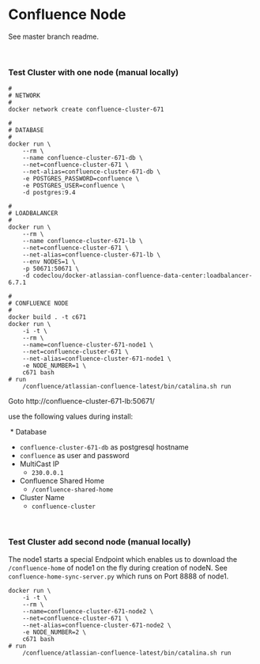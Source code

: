 # Confluence Node

See master branch readme.

&nbsp;

### Test Cluster with one node (manual locally)

```
#
# NETWORK
#
docker network create confluence-cluster-671

#
# DATABASE
#
docker run \
    --rm \
    --name confluence-cluster-671-db \
    --net=confluence-cluster-671 \
    --net-alias=confluence-cluster-671-db \
    -e POSTGRES_PASSWORD=confluence \
    -e POSTGRES_USER=confluence \
    -d postgres:9.4

#
# LOADBALANCER
#
docker run \
    --rm \
    --name confluence-cluster-671-lb \
    --net=confluence-cluster-671 \
    --net-alias=confluence-cluster-671-lb \
    --env NODES=1 \
    -p 50671:50671 \
    -d codeclou/docker-atlassian-confluence-data-center:loadbalancer-6.7.1

#
# CONFLUENCE NODE
#
docker build . -t c671
docker run \
    -i -t \
    --rm \
    --name=confluence-cluster-671-node1 \
    --net=confluence-cluster-671 \
    --net-alias=confluence-cluster-671-node1 \
    -e NODE_NUMBER=1 \
    c671 bash
# run
    /confluence/atlassian-confluence-latest/bin/catalina.sh run
```

Goto http://confluence-cluster-671-lb:50671/

use the following values during install:

 * Database
   * `confluence-cluster-671-db` as postgresql hostname
   * `confluence` as user and password
 * MultiCast IP
   * `230.0.0.1`
 * Confluence Shared Home
   * `/confluence-shared-home`
 * Cluster Name
   * `confluence-cluster`

&nbsp;

### Test Cluster add second node (manual locally)

The node1 starts a special Endpoint which enables us to download the `/confluence-home`
of node1 on the fly during creation of nodeN. See `confluence-home-sync-server.py` which runs on Port 8888 of node1.

```
docker run \
    -i -t \
    --rm \
    --name=confluence-cluster-671-node2 \
    --net=confluence-cluster-671 \
    --net-alias=confluence-cluster-671-node2 \
    -e NODE_NUMBER=2 \
    c671 bash
# run
    /confluence/atlassian-confluence-latest/bin/catalina.sh run
```
